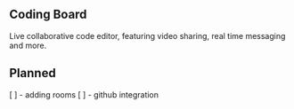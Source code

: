## Coding Board
Live collaborative code editor, featuring video sharing, real time messaging and more.


## Planned
[ ] - adding rooms
[ ] - github integration
